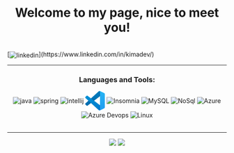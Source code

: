 <h1 align="center">
Welcome to my page, nice to meet you!
</h1>
<br />
[<img align="center" alt="linkedin" width="60px" src="https://icon-icons.com/icons2/134/PNG/64/linkedin_socialnetwork_20684.png" />](https://www.linkedin.com/in/kimadev/)

<div align="center">
 

---

### Languages and Tools:

<img align="center" alt="java" width="50px" src="https://img.icons8.com/color/48/000000/java-coffee-cup-logo.png" />
<img align="center" alt="spring" width="50px" src="https://img.icons8.com/color/48/000000/spring-logo.png" />
<img align="center" alt="intellij" width="50px" src="https://img.icons8.com/color/48/000000/intellij-idea.png" />
<img align="center" alt="Visual Studio Code" width="45px" src="https://raw.githubusercontent.com/github/explore/80688e429a7d4ef2fca1e82350fe8e3517d3494d/topics/visual-studio-code/visual-studio-code.png" />
<img  align="center" alt="Insomnia" width="50px" src="https://seeklogo.com/images/I/insomnia-logo-A35E09EB19-seeklogo.com.png"/>
<img align="center" alt="MySQL" width="50px" src="https://budougumi0617.github.io/logos/mysql.png" />
<img align="center" alt="NoSql" width="50px" src="https://miro.medium.com/max/600/1*j_cGy72tGaKN108LbvKUqA.png" />
<img align="center" alt="Azure" width="45px" src="https://img.icons8.com/fluency/48/000000/azure-1.png" />
<img align="center" alt="Azure Devops" width="45px" src="https://img.icons8.com/external-tal-revivo-shadow-tal-revivo/48/000000/external-development-experience-through-the-native-integrations-of-azure-with-visual-studio-logo-shadow-tal-revivo.png" />
<img align="center" alt="Linux" width="50px" src="https://img.icons8.com/color/48/000000/linux.png" />

<br />
<br />

---------------- 
<img height="180em" src="https://github-readme-stats.vercel.app/api?username=kimadev&show_icons=true&theme=tokyonight"/>
 
<img height="180em" src="https://github-readme-stats.vercel.app/api/top-langs/?username=kimadev&layout=compact&show_icons=true&theme=tokyonight&hide=scss,css,html"/>
 
</div>
